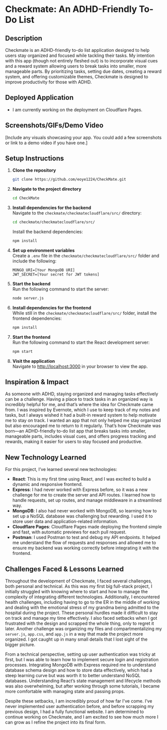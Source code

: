 # Checkmate: An ADHD-Friendly To-Do List

## Description

Checkmate is an ADHD-friendly to-do list application designed to help users stay organized and focused while tackling their tasks. My intention with this app (though not entirely fleshed out) is to incorporate visual cues and a reward system allowing users to break tasks into smaller, more manageable parts. By prioritizing tasks, setting due dates, creating a reward system, and offering customizable themes, Checkmate is designed to improve productivity for those with ADHD.

## Deployed Application

- I am currently working on the deployment on Cloudflare Pages.

## Screenshots/GIFs/Demo Video

[Include any visuals showcasing your app. You could add a few screenshots or link to a demo video if you have one.]

## Setup Instructions

1. **Clone the repository**  
   ```bash
   git clone https://github.com/eoye1224/CheckMate.git
   ```

2. **Navigate to the project directory**  
   ```bash
   cd CheckMate
   ```

3. **Install dependencies for the backend**  
   Navigate to the `checkmate/checkmatecloudflare/src/` directory:  
   ```bash
   cd checkmate/checkmatecloudflare/src/
   ```

   Install the backend dependencies:  
   ```bash
   npm install
   ```

4. **Set up environment variables**  
   Create a `.env` file in the `checkmate/checkmatecloudflare/src/` folder and include the following:  
   ```
   MONGO_URI=[Your MongoDB URI]
   JWT_SECRET=[Your secret for JWT tokens]
   ```

5. **Start the backend**  
   Run the following command to start the server:  
   ```bash
   node server.js
   ```

6. **Install dependencies for the frontend**  
   While still in the `checkmate/checkmatecloudflare/src/` folder, install the frontend dependencies:  
   ```bash
   npm install
   ```

7. **Start the frontend**  
   Run the following command to start the React development server:  
   ```bash
   npm start
   ```

8. **Visit the application**  
   Navigate to [http://localhost:3000](http://localhost:3000) in your browser to view the app.

## Inspiration & Impact

As someone with ADHD, staying organized and managing tasks effectively can be a challenge. Having a place to track tasks in an organized way is incredibly helpful for me, and that’s where the idea for Checkmate came from. I was inspired by Evernote, which I use to keep track of my notes and tasks, but I always wished it had a built-in reward system to help motivate me to stay on track. I wanted an app that not only helped me stay organized but also encouraged me to return to it regularly. That’s how Checkmate was born—an ADHD-friendly to-do list app that breaks tasks into smaller, manageable parts, includes visual cues, and offers progress tracking and rewards, making it easier for users to stay focused and productive.

## New Technology Learned

For this project, I’ve learned several new technologies:

- **React**: This is my first time using React, and I was excited to build a dynamic and responsive frontend.
- **Express**: I had never worked with Express before, so it was a new challenge for me to create the server and API routes. I learned how to handle requests, set up routes, and manage middleware in a streamlined way.
- **MongoDB**: I also had never worked with MongoDB, so learning how to set up a NoSQL database was challenging but rewarding. I used it to store user data and application-related information.
- **Cloudflare Pages**: Cloudflare Pages made deploying the frontend simple and fast, with automatic previews for each pull request.
- **Postman**: I used Postman to test and debug my API endpoints. It helped me understand the flow of requests and responses and allowed me to ensure my backend was working correctly before integrating it with the frontend.

## Challenges Faced & Lessons Learned

Throughout the development of Checkmate, I faced several challenges, both personal and technical. As this was my first big full-stack project, I initially struggled with knowing where to start and how to manage the complexity of integrating different technologies. Additionally, I encountered health challenges, including having to go to the ER in the middle of working and dealing with the emotional stress of my grandma being admitted to the hospital during the project. These personal hurdles made it difficult to stay on track and manage my time effectively. I also faced setbacks when I got frustrated with the design and scrapped the whole thing, only to regret it later. Another challenge was organizing my files and compartmentalizing my `server.js`, `app.css`, and `app.js` in a way that made the project more organized. I got caught up in many small details that I lost sight of the bigger picture.

From a technical perspective, setting up user authentication was tricky at first, but I was able to learn how to implement secure login and registration processes. Integrating MongoDB with Express required me to understand database schema design and how to store data effectively, which had a steep learning curve but was worth it to better understand NoSQL databases. Understanding React’s state management and lifecycle methods was also overwhelming, but after working through some tutorials, I became more comfortable with managing state and passing props.

Despite these setbacks, I am incredibly proud of how far I've come. I’ve never implemented user authentication before, and before scrapping my previous design, I had a fully functional website. I am determined to continue working on Checkmate, and I am excited to see how much more I can grow as I refine the project into its final form.


